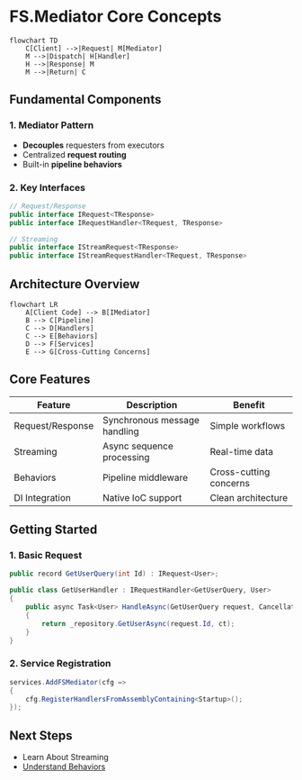 # FS.Mediator Core Concepts

```mermaid
flowchart TD
    C[Client] -->|Request| M[Mediator]
    M -->|Dispatch| H[Handler]
    H -->|Response| M
    M -->|Return| C
```

## Fundamental Components

### 1. Mediator Pattern
- **Decouples** requesters from executors
- Centralized **request routing**
- Built-in **pipeline behaviors**

### 2. Key Interfaces
```csharp
// Request/Response
public interface IRequest<TResponse>
public interface IRequestHandler<TRequest, TResponse>

// Streaming
public interface IStreamRequest<TResponse>
public interface IStreamRequestHandler<TRequest, TResponse>
```

## Architecture Overview

```mermaid
flowchart LR
    A[Client Code] --> B[IMediator]
    B --> C[Pipeline]
    C --> D[Handlers]
    C --> E[Behaviors]
    D --> F[Services]
    E --> G[Cross-Cutting Concerns]
```

## Core Features

| Feature | Description | Benefit |
|---------|-------------|---------|
| Request/Response | Synchronous message handling | Simple workflows |
| Streaming | Async sequence processing | Real-time data |
| Behaviors | Pipeline middleware | Cross-cutting concerns |
| DI Integration | Native IoC support | Clean architecture |

## Getting Started

### 1. Basic Request
```csharp
public record GetUserQuery(int Id) : IRequest<User>;

public class GetUserHandler : IRequestHandler<GetUserQuery, User>
{
    public async Task<User> HandleAsync(GetUserQuery request, CancellationToken ct)
    {
        return _repository.GetUserAsync(request.Id, ct);
    }
}
```

### 2. Service Registration
```csharp
services.AddFSMediator(cfg => 
{
    cfg.RegisterHandlersFromAssemblyContaining<Startup>();
});
```

## Next Steps

- Learn About Streaming
- [Understand Behaviors](configuration/behaviors.md)